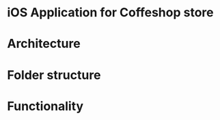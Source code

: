 # iOS Application for Coffeshop store 

 # Architecture
 
 # Folder structure
 
 # Functionality
 
 
